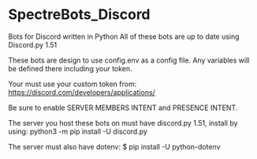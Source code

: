 # SpectreBots_Discord
Bots for Discord written in Python
All of these bots are up to date using Discord.py 1.51

These bots are design to use config.env as a config file. Any variables will be defined there including your token.

Your must use your custom token from: https://discord.com/developers/applications/

Be sure to enable SERVER MEMBERS INTENT and PRESENCE INTENT.

The server you host these bots on must have discord.py 1.51, install by using: python3 -m pip install -U discord.py

The server must also have dotenv: $ pip install -U python-dotenv
